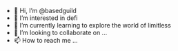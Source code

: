 - 👋 Hi, I’m @basedguild
- 👀 I’m interested in defi
- 🌱 I’m currently learning to explore the world of limitless
- 💞️ I’m looking to collaborate on ...
- 📫 How to reach me ...

<!---
basedguild/basedguild is a ✨ special ✨ repository because its `README.md` (this file) appears on your GitHub profile.
You can click the Preview link to take a look at your changes.
--->
